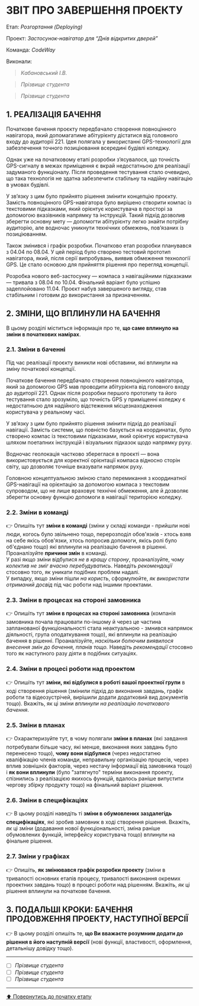 ﻿# ЗВІТ ПРО ЗАВЕРШЕННЯ ПРОЕКТУ

Етап: *Розгортання (Deploying)*

Проект: *Застосунок-навігатор для “Днів відкритих дверей”*

Команда: *CodeWay*

Виконали:
>*Кабановський І.В.*

>*Прізвище студента*

>*Прізвище студента*

##  **1. РЕАЛІЗАЦІЯ БАЧЕННЯ**

Початкове бачення проєкту передбачало створення повноцінного навігатора, який допомагатиме абітурієнту дістатися від головного входу до аудиторії 221. Ідея полягала у використанні GPS-технології для забезпечення точного позиціювання всередині будівлі коледжу.

Однак уже на початковому етапі розробки з’ясувалося, що точність GPS-сигналу в межах приміщення є вкрай недостатньою для реалізації задуманого функціоналу. Після проведення тестування стало очевидно, що така технологія не здатна забезпечити стабільну та надійну навігацію в умовах будівлі.

У зв’язку з цим було прийнято рішення змінити концепцію проєкту. Замість повноцінного GPS-навігатора було вирішено створити компас із текстовими підказками, який орієнтує користувача в просторі за допомогою вказівників напрямку та інструкцій. Такий підхід дозволив зберегти основну мету — допомогти абітурієнту легко знайти потрібну аудиторію, але водночас уникнути технічних обмежень, пов’язаних із позиціюванням.

Також змінився і графік розробки. Початково етап розробки планувався з 04.04 по 08.04. У цей період було створено тестовий прототип навігатора, який, після серії випробувань, виявив обмеження технології GPS. Це стало основою для прийняття рішення про перегляд концепції.

Розробка нового веб-застосунку — компаса з навігаційними підказками — тривала з 08.04 по 10.04. Фінальний варіант було успішно задеплойовано 11.04. Проєкт набув завершеного вигляду, став стабільним і готовим до використання за призначенням.
##  **2. ЗМІНИ, ЩО ВПЛИНУЛИ НА БАЧЕННЯ**
В цьому розділі міститься інформація про те, **що саме вплинуло на зміни в початкових намірах**. 

### **2.1. Зміни в баченні**

Під час реалізації проєкту виникли нові обставини, які вплинули на зміну початкової концепції.

Початкове бачення передбачало створення повноцінного навігатора, який за допомогою GPS мав проводити абітурієнта від головного входу до аудиторії 221. Однак після розробки першого прототипу та його тестування стало зрозуміло, що точність GPS у приміщенні коледжу є недостатньою для надійного відстеження місцезнаходження користувача у реальному часі.

У зв’язку з цим було прийнято рішення змінити підхід до реалізації навігації. Замість системи, що повністю базується на координатах, було створено компас із текстовими підказками, який орієнтує користувача шляхом поетапних інструкцій і візуальних підказок щодо напрямку руху.

Водночас геолокація частково збереглася в проєкті — вона використовується для коректної орієнтації компаса відносно сторін світу, що дозволяє точніше вказувати напрямок руху.

Головною концептуальною зміною стало перемикання з координатної GPS-навігації на орієнтацію за допомогою компаса з текстовим супроводом, що не лише враховує технічні обмеження, але й дозволяє зберегти основну функцію допомоги в навігації територією коледжу.
### **2.2. Зміни в команді**

:point_right: Опишіть тут **зміни в команді** (зміни у складі команди - прийшли нові люди, когось було звільнено тощо, перерозподіл обов'язків - хтось взяв на себе якісь обов'язки, хтось попросив допомоги, якісь ролі було об'єднано тощо) які вплинули на реалізацію бачення в рішенні. Проаналізуйте **причини змін** в команді. <br>У разі якщо зміни відбулися *не в кращу сторону*, проаналізуйте, *чому колектив не зміг вчасно перебудуватись*. Наведіть *рекомендації* стосовно того, як уникати подібних проблем надалі. <br>У випадку, якщо зміни пішли *на користь*, сформулюйте, *як використати отриманий досвід* під час роботи над іншими проектами.

###  **2.3. Зміни в процесах на стороні замовника** 

:point_right: Опишіть тут **зміни в процесах на стороні замовника** (компанія замовника почала працювати по-іншому й через це частина запланованої функціональності стала неактуальною - змнився напрямок діяльності, група оподаткування тощо), які вплинули на реалізацію бачення в рішенні. Проаналізуйте, *наскільки болючим виявилося внесення змін до бачення, планів тощо.* Наведіть *рекомендації* стосовно того як наступного разу діяти в подібних ситуаціях.

###  **2.4. Зміни в процесі роботи над проектом**

:point_right: Опишіть тут **зміни, які відбулися в роботі вашої проектної групи** в ході створення рішення (змінили підхід до виконання завдань, графік роботи та відеозустрічей, вирішили додати додатковий вид документів тощо). Вкажіть, як ці зміни *вплинули на реалізацію початкового бачення*.

###  **2.5. Зміни в планах**

:point_right: Охарактеризуйте тут, в чому полягали **зміни в планах** (які завдання потребували більше часу, які менше, виконання яких завдань було перенесено тощо), **чому вони відбулися** (через недостатню кваліфікацію членів команди, неправильну організацію процесів, через вплив зовнішніх факторів, через нестачу інформації від замовника тощо) і **як вони вплинули** (було "затягнуто" терміни виконання проекту, спізнились з реалізацією якихось функцій, вдалось раніше випустити чергову збірку продукту тощо) на фінальний варіант рішення.

###  **2.6. Зміни в специфікаціях**

:point_right: В цьому розділі наведіть ті **зміни в обумовлених заздалегідь специфікаціях**, які зробив замовник в ході створення рішення. Вкажіть, *як* ці зміни (додавання нової функціональності, зміна раніше обумовлених функцій, інтерфейсу користувача тощо) вплинули на фінальне рішення.

###  **2.7. Зміни у графіках**

:point_right: Опишіть, **як змінювався графік розробки проекту** (зміни в тривалості основних етапів процесу, тривалості виконання окремих проектних завдань тощо) в процесі роботи над рішенням. Вкажіть, *як* ці рішення вплинули на початкове бачення.

## **3. ПОДАЛЬШІ КРОКИ: БАЧЕННЯ ПРОДОВЖЕННЯ ПРОЕКТУ, НАСТУПНОЇ ВЕРСІЇ**

:point_right: В цьому розділі опишіть те, **що Ви вважаєте розумним додати до рішення в його наступній версії** (нові функції, властивості, оформлення, детальнішу довідку тощо).

---

- [ ] *Прізвище студента*
- [ ] *Прізвище студента*
- [ ] *Прізвище студента*

---
[:arrow_up: Повернутись до початку етапу](/docs/5.Deploying/README.md)




